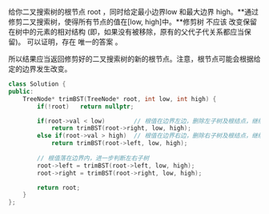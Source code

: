 给你二叉搜索树的根节点 root ，同时给定最小边界low 和最大边界 high。**通过修剪二叉搜索树，使得所有节点的值在[low, high]中。**修剪树 不应该 改变保留在树中的元素的相对结构 (即，如果没有被移除，原有的父代子代关系都应当保留)。 可以证明，存在 唯一的答案 。

所以结果应当返回修剪好的二叉搜索树的新的根节点。注意，根节点可能会根据给定的边界发生改变。



```c++
class Solution {
public:
    TreeNode* trimBST(TreeNode* root, int low, int high) {
        if(!root)   return nullptr;

        if(root->val < low)        // 根值在边界左边，删除左子树及根结点，继续判断右子树
            return trimBST(root->right, low, high);
        else if(root->val > high)  // 根值在边界右边，删除右子树及根结点，继续判断左子树
            return trimBST(root->left, low, high);
        
        // 根值落在边界内，进一步判断左右子树
        root->left = trimBST(root->left, low, high);   
        root->right = trimBST(root->right, low, high);

        return root;
    }
};
```


